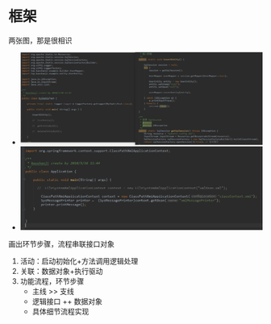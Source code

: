#   框架

两张图，那是很相识
-   ![20180804001](20180804001.png)
-   ![20180804002](20180804002.png)

画出环节步骤，流程串联接口对象

1.  活动：启动初始化+方法调用逻辑处理
2.  关联：数据对象+执行驱动
3.  功能流程，环节步骤
    -   主线 >> 支线
    -   逻辑接口 ++ 数据对象
    -   具体细节流程实现